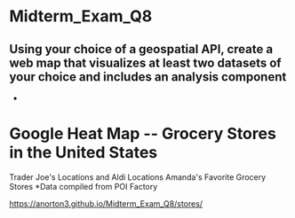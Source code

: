# Midterm_Exam_Q8
Using your choice of a geospatial API, create a web map that visualizes at least two datasets of your choice and includes an analysis component
-
-
# Google Heat Map -- Grocery Stores in the United States
Trader Joe's Locations and Aldi Locations
Amanda's Favorite Grocery Stores 
*Data compiled from POI Factory

<https://anorton3.github.io/Midterm_Exam_Q8/stores/>